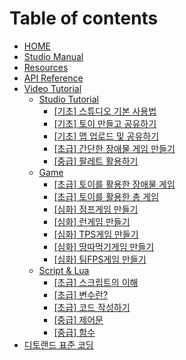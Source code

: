 # Table of contents

* [HOME](README.md)
* [Studio Manual](studio-manual.md)
* [Resources](resources.md)
* [API Reference](api-reference.md)
* [Video Tutorial](video-tutorial/README.md)
  * [Studio Tutorial](video-tutorial/studio-tutorial/README.md)
    * [\[기초\] 스튜디오 기본 사용법](video-tutorial/studio-tutorial/undefined.md)
    * [\[기초\] 토이 만들고 공유하기](video-tutorial/studio-tutorial/undefined-1.md)
    * [\[기초\] 맵 업로드 및 공유하기](video-tutorial/studio-tutorial/undefined-2.md)
    * [\[초급\] 간단한 장애물 게임 만들기](video-tutorial/studio-tutorial/undefined-3.md)
    * [\[중급\] 팔레트 활용하기](video-tutorial/studio-tutorial/undefined-4.md)
  * [Game](video-tutorial/game/README.md)
    * [\[초급\] 토이를 활용한 장애물 게임](video-tutorial/game/undefined.md)
    * [\[초급\] 토이를 활용한 총 게임](video-tutorial/game/undefined-1.md)
    * [\[심화\] 점프게임 만들기](video-tutorial/game/undefined-4.md)
    * [\[심화\] 런게임 만들기](video-tutorial/game/undefined-3.md)
    * [\[심화\] TPS게임 만들기](video-tutorial/game/tps.md)
    * [\[심화\] 땅따먹기게임 만들기](video-tutorial/game/undefined-2.md)
    * [\[심화\] 팀FPS게임 만들기](video-tutorial/game/fps.md)
  * [Script & Lua](video-tutorial/script-and-lua/README.md)
    * [\[초급\] 스크립트의 이해](video-tutorial/script-and-lua/undefined.md)
    * [\[초급\] 변수란?](video-tutorial/script-and-lua/undefined-1.md)
    * [\[초급\] 코드 작성하기](video-tutorial/script-and-lua/undefined-2.md)
    * [\[중급\] 제어문](video-tutorial/script-and-lua/undefined-3.md)
    * [\[중급\] 함수](video-tutorial/script-and-lua/undefined-4.md)
* [디토랜드 표준 코딩](test1.md)

